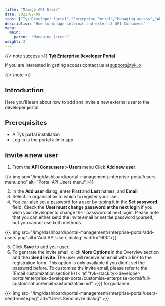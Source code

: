 ```yaml
---
title: "Manage API Users"
date: 2022-02-09
tags: ["Tyk Developer Portal","Enterprise Portal","Managing access","API Consumers"]
description: "How to manage internal and external API Consumers"
menu:
  main:
    parent: "Managing Access"
weight: 3
---
```


{{< note success >}}
**Tyk Enterprise Developer Portal**

If you are interested in getting access contact us at [support@tyk.io](<mailto:support@tyk.io?subject=Tyk Enterprise Portal Beta>)

{{< /note >}}

## Introduction

Here you’ll learn about how to add and invite a new external user to the developer portal.

## Prerequisites

- A Tyk portal installation
- Log in to the portal admin app

## Invite a new user

1. From the **API Consumers > Users** menu Click **Add new user**.

{{< img src="/img/dashboard/portal-management/enterprise-portal/users-menu.png" alt="Portal API Users menu" >}}

2. In the **Add user** dialog, enter **First** and **Last** names, and **Email**.
3. Select an organisation to which to register your user.
4. You can also set a password for a user by typing it in the **Set password** field. Check the **User must change password at the next login** if you wish your developer to change their password at next login.
Please note, that you can either send the invite email or set the password yourself, but you cannot use both methods. 

{{< img src="/img/dashboard/portal-management/enterprise-portal/add-users.png" alt="Add API Users dialog" width="600">}}

5. Click **Save** to add your user.
6. To generate the invite email, click **More Options** in the Overview section and then **Send invite**.
The user will receive an email with a link to the registration form. This option is only available if you didn't set the password before.
To customize the invite email, please refer to the [Email customization section]({{< ref "tyk-stack/tyk-developer-portal/enterprise-developer-portal/customise-enterprise-portal/full-customisation/email-customization.md" >}}) for guidance.

{{< img src="/img/dashboard/portal-management/enterprise-portal/users-send-invite.png" alt="Users Send invite dialog" >}}
